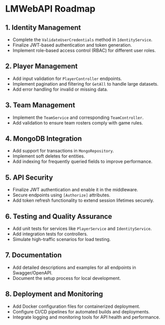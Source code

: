 # LMWebAPI Roadmap

## 1. Identity Management
- Complete the `ValidateUserCredentials` method in `IdentityService`.
- Finalize JWT-based authentication and token generation.
- Implement role-based access control (RBAC) for different user roles.

## 2. Player Management
- Add input validation for `PlayerController` endpoints.
- Implement pagination and filtering for `GetAll` to handle large datasets.
- Add error handling for invalid or missing data.

## 3. Team Management
- Implement the `TeamService` and corresponding `TeamController`.
- Add validation to ensure team rosters comply with game rules.

## 4. MongoDB Integration
- Add support for transactions in `MongoRepository`.
- Implement soft deletes for entities.
- Add indexing for frequently queried fields to improve performance.

## 5. API Security
- Finalize JWT authentication and enable it in the middleware.
- Secure endpoints using `[Authorize]` attributes.
- Add token refresh functionality to extend session lifetimes securely.

## 6. Testing and Quality Assurance
- Add unit tests for services like `PlayerService` and `IdentityService`.
- Add integration tests for controllers.
- Simulate high-traffic scenarios for load testing.

## 7. Documentation
- Add detailed descriptions and examples for all endpoints in Swagger/OpenAPI.
- Document the setup process for local development.

## 8. Deployment and Monitoring
- Add Docker configuration files for containerized deployment.
- Configure CI/CD pipelines for automated builds and deployments.
- Integrate logging and monitoring tools for API health and performance.